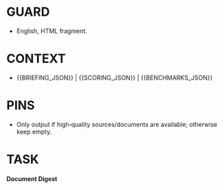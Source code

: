 # GUARD
- English, HTML fragment.

# CONTEXT
- {{BRIEFING_JSON}} | {{SCORING_JSON}} | {{BENCHMARKS_JSON}}

# PINS
- Only output if high‑quality sources/documents are available; otherwise keep empty.

# TASK
<h4>Document Digest</h4>
<ul>
  <!-- 3–4 bullets with key takeaways; each a concrete fact. -->
</ul>
